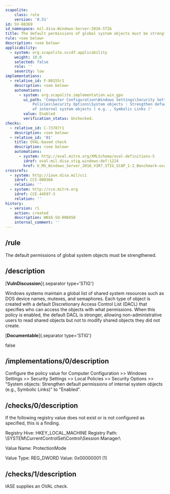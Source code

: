 ```yaml
---
scapolite:
    class: rule
    version: '0.51'
id: SV-88369
id_namespace: mil.disa.Windows-Server-2016-STIG
title: The default permissions of global system objects must be strengthened.
rule: <see below>
description: <see below>
applicability:
  - system: org.scapolite.xccdf.applicability
    weight: 10.0
    selected: false
    role: ''
    severity: low
implementations:
  - relative_id: F-80155r1
    description: <see below>
    automations:
      - system: org.scapolite.implementation.win_gpo
        ui_path: 'Computer Configuration\Windows Settings\Security Settings\Local
            Policies\Security Options\System objects : Strengthen default permissions
            of internal system objects ( e.g. , Symbolic Links )'
        value: Enabled
        verification_status: Unchecked.
checks:
  - relative_id: C-73787r1
    description: <see below>
  - relative_id: '01'
    title: OVAL-based check
    description: <see below>
    automations:
      - system: http://oval.mitre.org/XMLSchema/oval-definitions-5
        idref: oval:mil.disa.stig.windows:def:1224
        href: U_MS_Windows_Server_2016_V1R7_STIG_SCAP_1-2_Benchmark-oval.xml
crossrefs:
  - system: http://iase.disa.mil/cci
    idref: CCI-000366
    relation: ''
  - system: http://cce.mitre.org
    idref: CCE-44597-3
    relation: ''
history:
  - version: r1
    action: created
    description: WN16-SO-000450
    internal_comment: ''
---
```



## /rule

The default permissions of global system objects must be strengthened.

## /description

[**VulnDiscussion**]{.separator type='STIG'}

Windows systems maintain a global list of shared system resources such as DOS device names, mutexes, and semaphores. Each type of object is created with a default Discretionary Access Control List (DACL) that specifies who can access the objects with what permissions. When this policy is enabled, the default DACL is stronger, allowing non-administrative users to read shared objects but not to modify shared objects they did not create.

[**Documentable**]{.separator type='STIG'}

false

## /implementations/0/description

Configure the policy value for Computer Configuration >> Windows Settings >> Security Settings >> Local Policies >> Security Options >> "System objects: Strengthen default permissions of internal system objects (e.g., Symbolic Links)" to "Enabled".

## /checks/0/description

If the following registry value does not exist or is not configured as specified, this is a finding.

Registry Hive: HKEY_LOCAL_MACHINE
Registry Path: \SYSTEM\CurrentControlSet\Control\Session Manager\

Value Name: ProtectionMode

Value Type: REG_DWORD
Value: 0x00000001 (1)

## /checks/1/description

IASE supplies an OVAL check.
